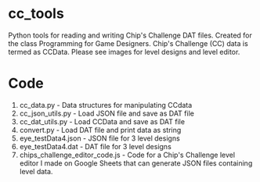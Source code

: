 # cc_tools
Python tools for reading and writing Chip's Challenge DAT files. Created for the class Programming for Game Designers.
Chip's Challenge (CC) data is termed as CCData. 
Please see images for level designs and level editor.

# Code
1. cc_data.py - Data structures for manipulating CCdata 
2. cc_json_utils.py - Load JSON file and save as DAT file 
3. cc_dat_utils.py - Load CCData and save as DAT file
4. convert.py - Load DAT file and print data as string
5. eye_testData4.json - JSON file for 3 level designs 
6. eye_testData4.dat - DAT file for 3 level designs
7. chips_challenge_editor_code.js - Code for a Chip's Challenge level editor I made on Google Sheets that can generate JSON files containing level data. 
